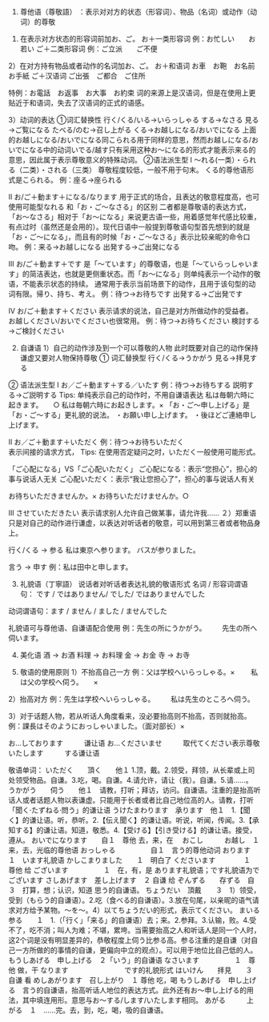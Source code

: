 1. 尊他语（尊敬語） ：表示对对方的状态（形容词）、物品（名词）或动作（动词）的尊敬
1) 在表示对方状态的形容词前加お、ご。
お＋一类形容词 例：お忙しい　　お若い
ご＋二类形容词 例：ご立派　　ご不便

2）在对方持有物品或者动作的名词加お、ご。
お＋和语词 お車　お鞄　お名前　お手紙
ご＋汉语词 ご出張　ご都合　ご住所

特例：お電話　お返事　お大事　お約束
词的来源上是汉语词，但是在使用上更贴近于和语词，失去了汉语词的正式的语感。

3）动词的表达
①词汇替换性
行く/くる/いる→いらっしゃる
する→なさる
見る→ご覧になる
たべる/のむ→召し上がる
くる→お越しになる/おいでになる
上面的お越しになる/おいでになる同こられる用于同样的意思，然而お越しになる/おいでになる中的动词いでる/越す只有采用这种お～になる的形式才能表示来る的意思，因此属于表示尊敬意义的特殊动词。
②语法派生型
Ⅰ ～れる(一类）・られる（二类）・される（三类）
尊敬程度较低，一般不用于句末。
くる的尊他语形式是こられる。
例：座る→座られる

Ⅱ お/ご＋動ます＋になる/なります
用于正式的场合，且表达的敬意程度高，也可使用可能型なれる 
和「お・ご～なさる」的区别
二者都是尊敬语的表达方式，「お～なさる」相对于「お～になる」来说更古语一些，用着感觉年代感比较重，有点过时（虽然还是会用的）。现代日语中一般提到尊敬语句型首先想到的就是「お・ご～になる」，而且有的时候「お・ご～なさる」表示比较亲昵的命令口吻。
例：来る→お越しになる 出発する→ご出発になる

Ⅲ お/ご＋動ます＋です
是「〜ています」的尊敬语，也是「〜ていらっしゃいます」的简洁表达，也就是更侧重状态。而「お〜になる」则单纯表示一个动作的敬语，不能表示状态的持续。
通常用于表示当前场景下的动作，且用于该句型的动词有限。帰り、持ち、考え。
例：待つ→お待ちです 出発する→ご出発です

Ⅳ お/ご＋動ます＋ください
表示请求的说法，自己是对方所做动作的受益者。
お越しください/おいでください也很常用。
例：待つ→お待ちください 検討する→ご検討ください

2. 自谦语
1）自己的动作涉及到一个可以尊敬的人物
此时既要对自己的动作保持谦虚又要对人物保持尊敬
① 词汇替换型
行く/くる→うかがう
見る→拝見する

② 语法派生型
Ⅰ お／ご＋動ます＋する／いたす
例：待つ→お待ちする 説明する→ご説明する
Tips: 单纯表示自己的动作时，不用自谦语表达
私は毎朝六時に起きます。　　○
私は毎朝六時にお起きします。×
「お・ご～申し上げる」是「お・ご～する」更礼貌的说法。
・お願い申し上げます。
・後ほどご連絡申し上げます。

Ⅱ お／ご＋動ます＋いただく
例：待つ→お待ちいただく  
表示间接的请求方式，
Tips: 在使用否定疑问之时，いただく一般使用可能形式。

「ご心配になる」VS「ご心配いただく」
ご心配になる：表示“您担心”，担心的事与说话人无关
ご心配いただく：表示“我让您担心了”，担心的事与说话人有关

お待ちいただきませんか。×
お待ちいただけませんか。○

Ⅲ させていただきたい
表示请求别人允许自己做某事，请允许我……
２）郑重语
只是对自己的动作进行谦虚，以表达对听话者的敬意，可以用到第三者或者物品身上。

行く/くる → 参る
私は東京へ参ります。
バスが参りました。

言う → 申す
例：私は田中と申します。

3. 礼貌语（丁寧語）
说话者对听话者表达礼貌的敬语形式
名词 / 形容词谓语句：
です / ではありません/ でした/ ではありませんでした

动词谓语句：ます / ません / ました / ませんでした

礼貌语可与尊他语、自谦语配合使用
例：先生の所にうかがう。
　　先生の所へ伺います。

4. 美化语
酒 → お酒 料理 → お料理 金 → お金 寺 → お寺

5. 敬语的使用原则
1）不抬高自己一方
例：父は学校へいらっしゃる。×
　　私は父の学校へ伺う。　　×

2）抬高对方
例：先生は学校へいらっしゃる。
　　私は先生のところへ伺う。

3）对于话题人物，若从听话人角度看来，没必要抬高则不抬高，否则就抬高。
例：課長はそのようにおっしゃいました。（面对部长）×








お...しております　　　谦让语
お...くださいませ　　　取代てください表示尊敬
いたします　　　する谦让语



敬语单词：
いただく　　頂く　　他１  1.顶，戴。2.领受，拜领，从长辈或上司处领受物品。自谦。3.吃，喝。自谦。4.请允许，请让（我）。自谦。5.请……。
うかがう　　伺う　　他１　请教，打听；拜访，访问。自谦语。注重的是抬高听话人或者话题人物以表谦虚。只能用于长者或者比自己地位高的人。请教，打听「聞く·たずねる·問う」的谦让语
うけたまわります　承ります　他１　1.【聞く】的谦让语。听，恭听。2.【伝え聞く】的谦让语。听说，听闻，传闻。3.【承知する】的谦让语。知道，敬悉。4.【受ける】【引き受ける】的谦让语。接受，遵从。
おいでになります　　自１　尊他 去，来，在　
おこし　　　お越し　１　来，去，光临的尊他语
おっしゃる　　　　　自１　言う的尊他动词
おります　　　　　　１　います礼貌语
かしこまりました　　１　明白了
くださいます　　　　１　尊他 给
ございます　　　　　１　在，有，是  あります礼貌语；です礼貌语为でございます
さしあげます　差し上げます　２  自谦 给
ぞんずる　　存ずる　自３　打算，想；认识，知道 思う的自谦语。
ちょうだい　頂戴　　３　1）领受，受到（もらう的自谦语）。2.吃（食べる的自谦语）。3.放在句尾，以亲昵的语气请求对方给予某物。～を～。4）以てちょうだい的形式，表示てください。
まいる　　　参る　　１　1.（「行く」「来る」的自谦语）去；来。2.参拜。3.认输，败。4.受不了，吃不消；叫人为难；不堪，累垮。当需要抬高之人和听话人是同一个人时，这2个词是没有明显差异的，恭敬程度上伺う比参る高。参る注重的是自谦（对自己一方所做的的事情的自谦，更偏向中立的观点）。可以用于地位比自己低的人。
もうしあげる　申し上げる　２「いう」的自谦语
なさいます　　　　　１　尊他 做，干
なります　　　　　　　　です的礼貌形式
はいけん　　拝見　　３　自谦 看
めしあがります　召し上がり　１  尊他 吃，喝
もうしあげる　申し上げる　言う的自谦语，抬高听话人地位的表达方式。此外还有お～申し上げる的用法，其中填连用形。意思与お～する/します/いたします相同。
あがる　　　上がる　１　……完。去，到，吃，喝，吸的自谦语。